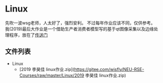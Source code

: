 # Linux
先吹一波wsg老师，人太好了，强烈安利。
不过每年作业应该不同，仅供参考。
我(2019)最后大作业是一个借助生产者消费者模型写的基于qt图像采集以及边缘处理程序，放在了[传送门](https://github.com/mywisdomfly/qt_camera_edge_detection/settings)

## 文件列表

- Linux
    - [2019 李昊佳 linux作业.zip](https://gitee.com/wisfly/NEU-RSE-Courses/raw/master/Linux/2019 李昊佳 linux作业.zip)
